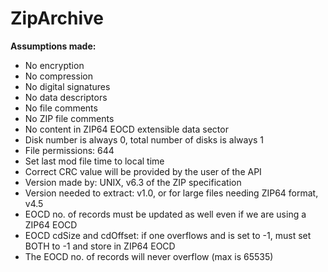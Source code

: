 # ZipArchive

**Assumptions made:**

- No encryption 
- No compression 
- No digital signatures 
- No data descriptors 
- No file comments 
- No ZIP file comments 
- No content in ZIP64 EOCD extensible data sector 
- Disk number is always 0, total number of disks is always 1 
- File permissions: 644 
- Set last mod file time to local time 
- Correct CRC value will be provided by the user of the API 
- Version made by: UNIX, v6.3 of the ZIP specification 
- Version needed to extract: v1.0, or for large files needing ZIP64 format, v4.5 
- EOCD no. of records must be updated as well even if we are using a ZIP64 EOCD
- EOCD cdSize and cdOffset: if one overflows and is set to -1, must set BOTH to -1 and store in ZIP64 EOCD
- The EOCD no. of records will never overflow (max is 65535)
